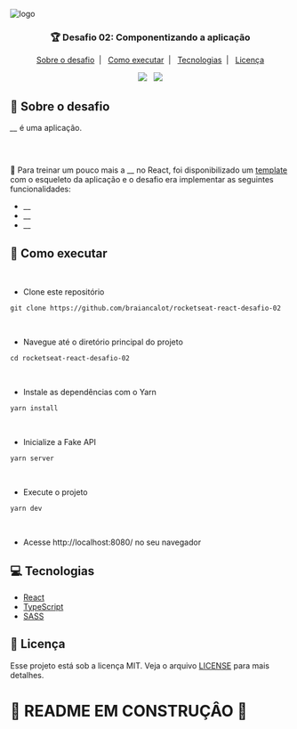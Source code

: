 ![logo](https://user-images.githubusercontent.com/41172933/160193998-cb892ea9-6eb1-472d-aa97-539fc92ba8ed.png)

<h3 align="center">
🏆 Desafio 02: Componentizando a aplicação
</h3>

<p align="center">
  <a href="#speech_balloon-sobre-o-desafio">Sobre o desafio</a>&nbsp;&nbsp;|&nbsp;&nbsp;
  <a href="#rocket-como-executar">Como executar</a>&nbsp;&nbsp;|&nbsp;&nbsp;
  <a href="#computer-tecnologias">Tecnologias</a>&nbsp;&nbsp;|&nbsp;&nbsp;
  <a href="#memo-licença">Licença</a>
</p>

<p align="center">
  <img src="https://img.shields.io/badge/Made by-BraianCalot-blue"/>
  &nbsp;
  <img src="https://img.shields.io/github/license/braiancalot/rocketseat-react-desafio-01"/>
</p>

## :speech_balloon: Sobre o desafio

*__* é uma aplicação. 

<p align="center">
  <img width="auto" src=""/>
</p>

</br>

:dart: Para treinar um pouco mais a __ no React, foi disponibilizado um [template](https://github.com/rocketseat-education/ignite-template-componentizando-a-aplicacao) com o esqueleto da aplicação e o desafio era implementar as seguintes funcionalidades: 
- __
- __
- __

## :rocket: Como executar 

</br>

- Clone este repositório

```
git clone https://github.com/braiancalot/rocketseat-react-desafio-02
```

</br>

- Navegue até o diretório principal do projeto
```
cd rocketseat-react-desafio-02
```

</br>

- Instale as dependências com o Yarn
```
yarn install
```

</br>

- Inicialize a Fake API
```
yarn server
```

</br>

- Execute o projeto
```
yarn dev
```

</br>

- Acesse http://localhost:8080/ no seu navegador

## :computer: Tecnologias

- [React](https://pt-br.reactjs.org)
- [TypeScript](https://www.typescriptlang.org)
- [SASS](https://sass-lang.com)


## :memo: Licença

Esse projeto está sob a licença MIT. Veja o arquivo [LICENSE](LICENSE) para mais detalhes.

# 🚧 README EM CONSTRUÇÂO 🚧
